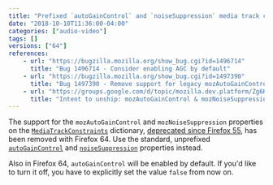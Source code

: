 ```yaml
---
title: "Prefixed `autoGainControl` and `noiseSuppression` media track constraints have been removed"
date: "2018-10-10T11:36:00-04:00"
categories: ["audio-video"]
tags: []
versions: ["64"]
references:
    - url: "https://bugzilla.mozilla.org/show_bug.cgi?id=1496714"
      title: "Bug 1496714 - Consider enabling AGC by default"
    - url: "https://bugzilla.mozilla.org/show_bug.cgi?id=1497390"
      title: "Bug 1497390 - Remove support for legacy mozAutoGainControl and mozNoiseSuppression constraints."
    - url: "https://groups.google.com/d/topic/mozilla.dev.platform/Zg6KTgGPp1I/discussion"
      title: "Intent to unship: mozAutoGainControl & mozNoiseSuppression constraints (and AGC=on by default)"
---
```

The support for the `mozAutoGainControl` and `mozNoiseSuppression` properties on the [`MediaTrackConstraints`](https://developer.mozilla.org/docs/Web/API/MediaTrackConstraints) dictionary, [deprecated since Firefox 55](https://www.fxsitecompat.dev/en-CA/docs/2017/autogaincontrol-and-noisesuppression-media-track-constraints-have-been-unprefixed/), has been removed with Firefox 64. Use the standard, unprefixed [`autoGainControl`](https://developer.mozilla.org/docs/Web/API/MediaTrackConstraints/autoGainControl) and [`noiseSuppression`](https://developer.mozilla.org/docs/Web/API/MediaTrackConstraints/noiseSuppression) properties instead.

Also in Firefox 64, `autoGainControl` will be enabled by default. If you'd like to turn it off, you have to explicitly set the value `false` from now on.
